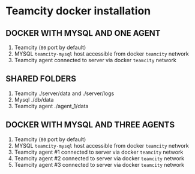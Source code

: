 # Teamcity docker installation

DOCKER WITH MYSQL AND ONE AGENT
------------
1. Teamcity (`80` port by default)
2. MYSQL `teamcity-mysql` host accessible from docker `teamcity` network
3. Teamcity agent connected to server via docker `teamcity` network


SHARED FOLDERS
------------
1. Teamcity ./server/data and ./server/logs
2. Mysql ./db/data
3. Teamcity agent ./agent_1/data


DOCKER WITH MYSQL AND THREE AGENTS
------------
1. Teamcity (`80` port by default)
2. MYSQL `teamcity-mysql` host accessible from docker `teamcity` network
3. Teamcity agent #1 connected to server via docker `teamcity` network
3. Teamcity agent #2 connected to server via docker `teamcity` network
3. Teamcity agent #3 connected to server via docker `teamcity` network
